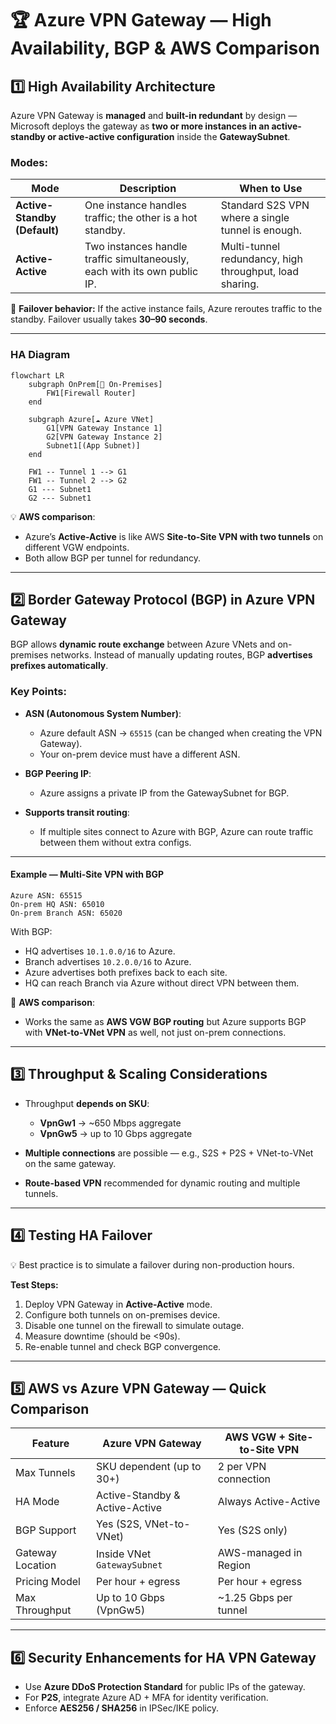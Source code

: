 # 🏆 Azure VPN Gateway — High Availability, BGP & AWS Comparison

## 1️⃣ High Availability Architecture

Azure VPN Gateway is **managed** and **built-in redundant** by design — Microsoft deploys the gateway as **two or more instances in an active-standby or active-active configuration** inside the **GatewaySubnet**.

### Modes:

| Mode                         | Description                                                               | When to Use                                             |
| ---------------------------- | ------------------------------------------------------------------------- | ------------------------------------------------------- |
| **Active-Standby (Default)** | One instance handles traffic; the other is a hot standby.                 | Standard S2S VPN where a single tunnel is enough.       |
| **Active-Active**            | Two instances handle traffic simultaneously, each with its own public IP. | Multi-tunnel redundancy, high throughput, load sharing. |

📌 **Failover behavior:**
If the active instance fails, Azure reroutes traffic to the standby. Failover usually takes **30–90 seconds**.

---

### HA Diagram

```mermaid
flowchart LR
    subgraph OnPrem[🏢 On-Premises]
        FW1[Firewall Router]
    end

    subgraph Azure[☁ Azure VNet]
        G1[VPN Gateway Instance 1]
        G2[VPN Gateway Instance 2]
        Subnet1[(App Subnet)]
    end

    FW1 -- Tunnel 1 --> G1
    FW1 -- Tunnel 2 --> G2
    G1 --- Subnet1
    G2 --- Subnet1
```

💡 **AWS comparison**:

- Azure’s **Active-Active** is like AWS **Site-to-Site VPN with two tunnels** on different VGW endpoints.
- Both allow BGP per tunnel for redundancy.

---

## 2️⃣ Border Gateway Protocol (BGP) in Azure VPN Gateway

BGP allows **dynamic route exchange** between Azure VNets and on-premises networks.
Instead of manually updating routes, BGP **advertises prefixes automatically**.

### Key Points:

- **ASN (Autonomous System Number)**:

  - Azure default ASN → `65515` (can be changed when creating the VPN Gateway).
  - Your on-prem device must have a different ASN.

- **BGP Peering IP**:

  - Azure assigns a private IP from the GatewaySubnet for BGP.

- **Supports transit routing**:

  - If multiple sites connect to Azure with BGP, Azure can route traffic between them without extra configs.

---

#### Example — Multi-Site VPN with BGP

```plaintext
Azure ASN: 65515
On-prem HQ ASN: 65010
On-prem Branch ASN: 65020
```

With BGP:

- HQ advertises `10.1.0.0/16` to Azure.
- Branch advertises `10.2.0.0/16` to Azure.
- Azure advertises both prefixes back to each site.
- HQ can reach Branch via Azure without direct VPN between them.

📌 **AWS comparison**:

- Works the same as **AWS VGW BGP routing** but Azure supports BGP with **VNet-to-VNet VPN** as well, not just on-prem connections.

---

## 3️⃣ Throughput & Scaling Considerations

- Throughput **depends on SKU**:

  - **VpnGw1** → \~650 Mbps aggregate
  - **VpnGw5** → up to 10 Gbps aggregate

- **Multiple connections** are possible — e.g., S2S + P2S + VNet-to-VNet on the same gateway.
- **Route-based VPN** recommended for dynamic routing and multiple tunnels.

---

## 4️⃣ Testing HA Failover

💡 Best practice is to simulate a failover during non-production hours.

**Test Steps:**

1. Deploy VPN Gateway in **Active-Active** mode.
2. Configure both tunnels on on-premises device.
3. Disable one tunnel on the firewall to simulate outage.
4. Measure downtime (should be <90s).
5. Re-enable tunnel and check BGP convergence.

---

## 5️⃣ AWS vs Azure VPN Gateway — Quick Comparison

| Feature          | Azure VPN Gateway              | AWS VGW + Site-to-Site VPN |
| ---------------- | ------------------------------ | -------------------------- |
| Max Tunnels      | SKU dependent (up to 30+)      | 2 per VPN connection       |
| HA Mode          | Active-Standby & Active-Active | Always Active-Active       |
| BGP Support      | Yes (S2S, VNet-to-VNet)        | Yes (S2S only)             |
| Gateway Location | Inside VNet `GatewaySubnet`    | AWS-managed in Region      |
| Pricing Model    | Per hour + egress              | Per hour + egress          |
| Max Throughput   | Up to 10 Gbps (VpnGw5)         | \~1.25 Gbps per tunnel     |

---

## 6️⃣ Security Enhancements for HA VPN Gateway

- Use **Azure DDoS Protection Standard** for public IPs of the gateway.
- For **P2S**, integrate Azure AD + MFA for identity verification.
- Enforce **AES256 / SHA256** in IPSec/IKE policy.
